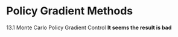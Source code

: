 # Policy Gradient Methods
13.1 Monte Carlo Policy Gradient Control **It seems the result is bad**<br />
